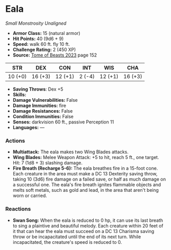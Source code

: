 # Eala

*Small* *Monstrosity* *Unaligned*

- **Armor Class:** 15 (natural armor)
- **Hit Points:** 40 (9d6 + 9)
- **Speed:** walk 60 ft. fly 10 ft.
- **Challenge Rating:** 2 (450 XP)
- **Source:** [Tome of Beasts 2023](https://koboldpress.com/kpstore/product/tome-of-beasts-1-2023-edition/) page 152

| STR | DEX | CON | INT | WIS | CHA |
| --- | --- | --- | --- | --- | --- |
| 10 (+0) | 16 (+3) | 12 (+1) | 2 (-4) | 12 (+1) | 16 (+3) |

- **Saving Throws**: Dex +5
- **Skills:** 
- **Damage Vulnerabilities:** False
- **Damage Immunities:** fire
- **Damage Resistances:** False
- **Condition Immunities:** False
- **Senses:** darkvision 60 ft., passive Perception 11
- **Languages:** —

### Actions

- **Multiattack:** The eala makes two Wing Blades attacks.
- **Wing Blades:** Melee Weapon Attack: +5 to hit, reach 5 ft., one target. Hit: 7 (1d8 + 3) slashing damage.
- **Fire Breath (Recharge 5-6):** The eala breathes fire in a 15-foot cone. Each creature in the area must make a DC 13 Dexterity saving throw, taking 10 (3d6) fire damage on a failed save, or half as much damage on a successful one. The eala's fire breath ignites flammable objects and melts soft metals, such as gold and lead, in the area that aren't being worn or carried.

### Reactions

- **Swan Song:** When the eala is reduced to 0 hp, it can use its last breath to sing a plaintive and beautiful melody. Each creature within 20 feet of it that can hear the eala must succeed on a DC 13 Charisma saving throw or be incapacitated until the end of its next turn. While incapacitated, the creature's speed is reduced to 0.
